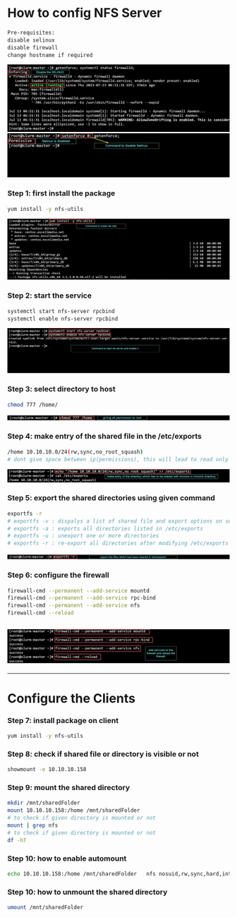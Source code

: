 # How to config NFS Server

```bash
Pre-requisites:
disable selinux
disable firewall
change hostname if required
```
![selinux](./images/1.jpg)
![selinux](./images/2.jpg)

### Step 1: first install the package
```bash
yum install -y nfs-utils
```
![selinux](./images/3.jpg)


### Step 2: start the service
```bash
systemctl start nfs-server rpcbind
systemctl enable nfs-server rpcbind
```
![selinux](./images/4.jpg)

### Step 3: select directory to host
```bash
chmod 777 /home/
```
![selinux](./images/5.jpg)

### Step 4: make entry of the shared file in the /etc/exports
```bash
/home 10.10.10.0/24(rw,sync,no_root_squash)
# dont give space between ip(permissions), this will lead to read only file system error
```
![selinux](./images/6.jpg)


### Step 5: export the shared directories using given command
```bash
exportfs -r
# exportfs -v : dispalys a list of shared file and export options on server
# exportfs -a : exports all directories listed in /etc/exports
# exportfs -u : unexport one or more directories
# exportfs -r : re-export all directories after modifying /etc/exports
```
![selinux](./images/7.jpg)


### Step 6: configure the firewall
```bash
firewall-cmd --permanent --add-service mountd
firewall-cmd --permanent --add-service rpc-bind
firewall-cmd --permanent --add-service nfs
firewall-cmd --reload
```
![selinux](./images/8.jpg)
---
---
# Configure the Clients
### Step 7: install package on client 
```bash
yum install -y nfs-utils            
```
### Step 8: check if shared file or directory is visible or not
```bash
showmount -e 10.10.10.158
```

### Step 9: mount the shared directory
```bash
mkdir /mnt/sharedFolder
mount 10.10.10.158:/home /mnt/sharedFolder
# to check if given directory is mounted or not
mount | grep nfs 
# to check if given directory is mounted or not
df -hT
```
### Step 10: how to enable automount
```bash
echo 10.10.10.158:/home /mnt/sharedFolder   nfs nosuid,rw,sync,hard,intr    0   0 >> vi /etc/fstab
```
### Step 10: how to unmount the shared directory
```bash
umount /mnt/sharedFolder
```


